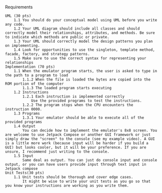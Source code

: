 Requirements

    UML (30 pts)
        1.1 You should do your conceptual model using UML before you write any code.
        1.2 Your UML diagram should include all classes and should correctly model their relationships, attributes, and methods. Be sure to indicate which methods are public or private.
        1.3 Your UML should correctly model the design patterns you plan on implementing.
        1.4 Look for opportunities to use the singleton, template method, facade, factory, and strategy patterns.
        1.5 Make sure to use the correct syntax for representing your relationships
    Implementation (70 pts)
        1.1 When the emulator program starts, the user is asked to type in the path to a program to load
            1.1.2 When the file is loaded the bytes are copied into the ROM portion of the computer
            1.1.3 The loaded program starts executing
        1.2 Instructions
            1.2.1 Each instruction is implemented correctly
                Use the provided programs to test the instructions.
            1.2.2 The program stops when the CPU encounters the instruction 0000.
        1.3 Programs
            1.3.1 Your emulator should be able to execute all of the provided programs
        1.4 Output
            You can decide how to implement the emulator's 8x8 screen. You are welcome to use Jetpack Compose or another GUI framework or just simply draw the "screen" to the console (see my example video). A GUI is a little more work (because input will be harder if you build a GUI) but looks cooler, but it will be your preference. If you are unsure, I recommend just writing to the console.
        1.5 Input
            Same deal as output. You can just do console input and console output, or you can have users provide input through text input in Jetpack compose
    Unit Tests(30 pts)
        1.1 Unit tests should be thorough and cover edge cases.
            It might be wise to write your unit tests as you go so that you know your instructions are working as you write them.
